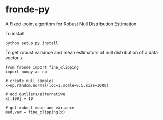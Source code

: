 # fronde-py
A Fixed-point algorithm for Robust Null Distribution Estimation

To install

    python setup.py install

To get robust variance and mean estimators of null distribution of a data vector x

    from fronde import fine_clipping
    import numpy as np
    
    # create null samples
    x=np.random.normal(loc=1,scale=0.5,size=1000)
    
    # add outliers/alternative 
    x[:100] = 10
    
    # get robust mean and variance
    med,var = fine_clipping(x)
